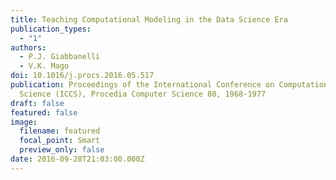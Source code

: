 ```yaml
---
title: Teaching Computational Modeling in the Data Science Era
publication_types:
  - "1"
authors:
  - P.J. Giabbanelli
  - V.K. Mago
doi: 10.1016/j.procs.2016.05.517
publication: Proceedings of the International Conference on Computational
  Science (ICCS), Procedia Computer Science 80, 1968-1977
draft: false
featured: false
image:
  filename: featured
  focal_point: Smart
  preview_only: false
date: 2016-09-28T21:03:00.000Z
---
```

